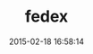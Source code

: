 ---
layout: post
title:  "fedex"
repo:   "jazminschroeder/fedex"
date:   2015-02-18 16:58:14
gemurl: https://github.com/jazminschroeder/fedex
---